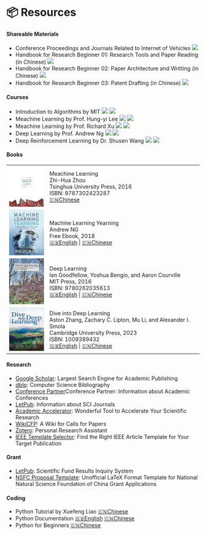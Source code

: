 # 📦 Resources

#### Shareable Materials

- Conference Proceedings and Journals Related to Internet of Vehicles [![](https://img.shields.io/badge/-PDF-blue?logo=adobeacrobatreader&logoColor=EC1C24&labelColor=white&color=F5F5F5&style=flat)](https://neardws-1257861591.cos.ap-shanghai.myqcloud.com/neardws/Conference%20Proceedings%20and%20Journals%20Related%20to%20Internet%20of%20Vehicles.pdf)
- Handbook for Research Beginner 01: Research Tools and Paper Reading (in Chinese) [![](https://img.shields.io/badge/-PDF-blue?logo=microsoftpowerpoint&logoColor=B7472A&labelColor=white&color=F5F5F5&style=flat)](https://neardws-1257861591.cos.ap-shanghai.myqcloud.com/neardws/%E7%A7%91%E7%A0%94%E5%85%A5%E9%97%A801.pdf)
- Handbook for Research Beginner 02: Paper Architecture and Writting (in Chinese) [![](https://img.shields.io/badge/-PDF-blue?logo=microsoftpowerpoint&logoColor=B7472A&labelColor=white&color=F5F5F5&style=flat)](https://neardws-1257861591.cos.ap-shanghai.myqcloud.com/neardws/%E7%A7%91%E7%A0%94%E5%85%A5%E9%97%A802.pdf)
- Handbook for Research Beginner 03: Patent Drafting (in Chinese) [![](https://img.shields.io/badge/-PDF-blue?logo=microsoftpowerpoint&logoColor=B7472A&labelColor=white&color=F5F5F5&style=flat)](https://neardws-1257861591.cos.ap-shanghai.myqcloud.com/neardws/%E7%A7%91%E7%A0%94%E5%85%A5%E9%97%A803.pdf)

#### Courses

- Introduction to Algorithms by MIT [![](https://img.shields.io/youtube/views/ZA-tUyM_y7s?style=social)](https://youtu.be/ZA-tUyM_y7s?si=kiC6GJP1so65_qXd) [![](https://img.shields.io/badge/dynamic/json?label=views&style=social&logo=bilibili&query=data.stat.view&url=https%3A%2F%2Fapi.bilibili.com%2Fx%2Fweb-interface%2Fview%3Fbvid%3DBV1fu41127MN)](https://www.bilibili.com/video/BV1fu41127MN)
- Meachine Learning by Prof. Hung-yi Lee [![](https://img.shields.io/youtube/views/Y87Ct23H3Kw?style=social)](https://youtu.be/Y87Ct23H3Kw?si=BqvpADSwLBTE1wye) [![](https://img.shields.io/badge/dynamic/json?label=views&style=social&logo=bilibili&query=data.stat.view&url=https%3A%2F%2Fapi.bilibili.com%2Fx%2Fweb-interface%2Fview%3Fbvid%3DBV1J94y1f7u5)](https://www.bilibili.com/video/BV1J94y1f7u5)
- Meachine Learning by Prof. Richard Xu [![](https://img.shields.io/youtube/views/COAlqcArijw?style=social)](https://youtu.be/COAlqcArijw?si=82kWIY6_otM2MAkX) [![](https://img.shields.io/badge/dynamic/json?label=views&style=social&logo=bilibili&query=data.stat.view&url=https%3A%2F%2Fapi.bilibili.com%2Fx%2Fweb-interface%2Fview%3Fbvid%3DBV1xW411N7f1)](https://www.bilibili.com/video/BV1xW411N7f1)
- Deep Learning by Prof. Andrew Ng [![](https://img.shields.io/youtube/views/jGwO_UgTS7I?style=social)](https://youtu.be/jGwO_UgTS7I?si=csYfDjWpUzRV10Pb) [![](https://img.shields.io/badge/dynamic/json?label=views&style=social&logo=bilibili&query=data.stat.view&url=https%3A%2F%2Fapi.bilibili.com%2Fx%2Fweb-interface%2Fview%3Fbvid%3DBV12E411a7Xn)](https://www.bilibili.com/video/BV12E411a7Xn)
- Deep Reinforcement Learning by Dr. Shusen Wang [![](https://img.shields.io/youtube/views/jNcMnwpPpfk?style=social)](https://youtu.be/jNcMnwpPpfk?si=TTlCAahbHhY4v7KR) [![](https://img.shields.io/badge/dynamic/json?label=views&style=social&logo=bilibili&query=data.stat.view&url=https%3A%2F%2Fapi.bilibili.com%2Fx%2Fweb-interface%2Fview%3Fbvid%3DBV12o4y197US)](https://www.bilibili.com/video/BV12o4y197US)

#### Books

<table class="no-horizontal-lines" style="margin-left: 0; margin-right: auto;">
	<tr>
		<td>
			<img src='images/book_machine_learning.jpg' alt="Meachine Learning" width="100">
		</td>
		<td>
			Meachine Learning<br>
			Zhi-Hua Zhou<br>
			Tsinghua University Press, 2016<br>
			ISBN: 9787302423287<br>
			<a href="https://cs.nju.edu.cn/zhouzh/zhouzh.files/publication/MLbook2016.htm" class="no-underline">🇨🇳Chinese</a>
		</td>
	</tr>
	<tr>
		<td>
			<img src='images/book_machine_learning_yearning.jpg' alt="Machine Learning Yearning" width="100">
		</td>
		<td>
			Machine Learning Yearning<br>
			Andrew NG<br>
			Free Ebook, 2018<br>
			<a href="https://info.deeplearning.ai/machine-learning-yearning-book#" class="no-underline">🇬🇧English</a> | <a href="https://deeplearning-ai.github.io/machine-learning-yearning-cn/" class="no-underline">🇨🇳Chinese</a>
		</td>
	</tr>
	<tr>
		<td>
			<img src='images/book_deep_learning.jpg' alt="Deep Learning" width="100">
		</td>
		<td>
			Deep Learning<br>
			Ian Goodfellow, Yoshua Bengio, and Aaron Courville<br>
			MIT Press, 2016<br>
			ISBN: 9780262035613<br>
			<a href="https://www.deeplearningbook.org" class="no-underline">🇬🇧English</a> | <a href="https://github.com/exacity/deeplearningbook-chinese" class="no-underline">🇨🇳Chinese</a>
		</td>
	</tr>
	<tr>
		<td>
			<img src='images/book_dive_into_deep_learning.jpg' alt="Dive into Deep Learning" width="100">
		</td>
		<td>
			Dive into Deep Learning<br>
			Aston Zhang, Zachary C. Lipton, Mu Li, and Alexander I. Smola<br>
			Cambridge University Press, 2023<br>
			ISBN: 1009389432<br>
			<a href="https://d2l.ai" class="no-underline">🇬🇧English</a> | <a href="https://zh.d2l.ai" class="no-underline">🇨🇳Chinese</a>
		</td>
	</tr>
</table>

#### Research

- <a href="https://scholar.google.com" class="no-underline">Google Scholar</a>: Largest Search Engine for Academic Publishing 
- <a href="https://dblp.org" class="no-underline">dblp</a>: Computer Science Bibliography
- <a href="https://www.myhuiban.com" class="no-underline">Conference Partner</a>Conference Partner: Information about Academic Conferences
- <a href="http://www.letpub.com.cn/index.php?page=journalapp" class="no-underline">LetPub</a>: Information about SCI Journals
- <a href="https://academic-accelerator.com" class="no-underline">Academic Accelerator</a>: Wonderful Tool to Accelerate Your Scientific Research
- <a href="http://www.wikicfp.com/cfp/" class="no-underline">WikiCFP</a>: A Wiki for Calls for Papers
- <a href="https://www.zotero.org" class="no-underline">Zotero</a>: Personal Research Assistant
- <a href="https://template-selector.ieee.org" class="no-underline">IEEE Template Selector</a>: Find the Right IEEE Article Template for Your Target Publication

#### Grant

- <a href="https://www.letpub.com.cn/index.php?page=grant" class="no-underline">LetPub</a>: Scientific Fund Results Inquiry System
- <a href="https://github.com/Ruzim/NSFC-application-template-latex" class="no-underline">NSFC Proposal Template</a>: Unofficial LaTeX Format Template for National Natural Science Foundation of China Grant Applications

#### Coding

- Python Tutorial by Xuefeng Liao <a href="https://www.liaoxuefeng.com/wiki/1016959663602400" class="no-underline">🇨🇳Chinese</a>
- Python Documentation <a href="https://docs.python.org/3/" class="no-underline">🇬🇧English</a> <a href="https://docs.python.org/zh-cn/3/" class="no-underline">🇨🇳Chinese</a>
- Python for Beginners <a href="https://www.bilibili.com/video/BV1Fs411A7HZ" class="no-underline">🇨🇳Chinese</a>